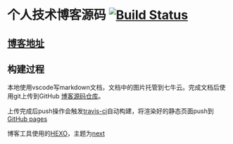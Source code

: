 # 个人技术博客源码 [![Build Status](https://travis-ci.org/sunnoy/blogsrc.svg?branch=master)](https://travis-ci.org/sunnoy/blogsrc)

## [博客地址](https://www.li-rui.top/)

## 构建过程

本地使用vscode写markdown文档，文档中的图片托管到七牛云。完成文档后使用git上传到GitHub [博客源码仓库](https://github.com/sunnoy/blogsrc)。

上传完成后push操作会触发[travis-ci](https://travis-ci.org)自动构建，将渲染好的静态页面push到[GitHub pages](https://github.com/sunnoy/sunnoy.github.io)

博客工具使用的[HEXO](https://hexo.io/)，主题为[next](https://github.com/iissnan/hexo-theme-next)


